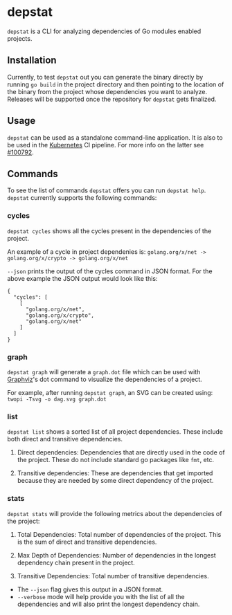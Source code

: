 # depstat

`depstat` is a CLI for analyzing dependencies of Go modules enabled projects. 

## Installation 
Currently, to test `depstat` out you can generate the binary directly by running `go build` in the project directory and then pointing to the location of the binary from the project whose dependencies you want to analyze. Releases will be supported once the repository for `depstat` gets finalized.

## Usage
`depstat` can be used as a standalone command-line application. It is also to be used in the [Kubernetes](https://github.com/kubernetes/kubernetes) CI pipeline. For more info on the latter see [#100792](https://github.com/kubernetes/kubernetes/pull/100792).

## Commands

To see the list of commands `depstat` offers you can run `depstat help`. `depstat` currently supports the following commands:

### cycles

`depstat cycles` shows all the cycles present in the dependencies of the project.

An example of a cycle in project dependenies is:
`golang.org/x/net -> golang.org/x/crypto -> golang.org/x/net`

`--json` prints the output of the cycles command in JSON format. For the above example the JSON output would look like this:
```
{
  "cycles": [
    [
      "golang.org/x/net",
      "golang.org/x/crypto",
      "golang.org/x/net"
    ]
  ]
}
```

### graph

`depstat graph` will generate a `graph.dot` file which can be used with [Graphviz](https://graphviz.org)'s dot command to visualize the dependencies of a project.

For example, after running `depstat graph`, an SVG can be created using:
`twopi -Tsvg -o dag.svg graph.dot`

### list

`depstat list` shows a sorted list of all project dependencies. These include both direct and transitive dependencies.

1. Direct dependencies: Dependencies that are directly used in the code of the project. These do not include standard go packages like `fmt`, etc.

2. Transitive dependencies: These are dependencies that get imported because they are needed by some direct dependency of the project.

### stats

`depstat stats` will provide the following metrics about the dependencies of the project:

1. Total Dependencies: Total number of dependencies of the project. This is the sum of direct and transitive dependencies.

2. Max Depth of Dependencies: Number of dependencies in the longest dependency chain present in the project.

3. Transitive Dependencies: Total number of transitive dependencies.

- The `--json` flag gives this output in a JSON format.
- `--verbose` mode will help provide you with the list of all the dependencies and will also print the longest dependency chain.


